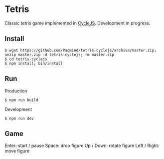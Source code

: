 # Tetris

Classic tetris game implemented in [CycleJS](https://github.com/staltz/cycle).
Development in progress.

## Install

```
$ wget https://github.com/Paqmind/tetris-cyclejs/archive/master.zip; unzip master.zip -d tetris-cyclejs; rm master.zip
$ cd tetris-cyclejs
$ npm install; bin/install
```

## Run

Production

```
$ npm run build
```

Development

```
$ npm run dev
```

## Game

Enter: start / pause
Space: drop figure
Up / Down: rotate figure
Left / Right: move figure
